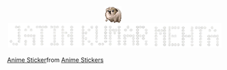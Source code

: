 <p align="center">
  <img src="assets/nervous-dog-spinning.gif" width="40" style="vertical-align: middle; margin-right: 10px;" />
  <strong style="font-size: 2em;">
    <img src="assets/name (2).png" width="500" />
  </strong>
  <div class="tenor-gif-embed" data-postid="22879862" data-share-method="host" data-aspect-ratio="1" data-width="100%"><a href="https://tenor.com/view/anime-gif-22879862">Anime Sticker</a>from <a href="https://tenor.com/search/anime-stickers">Anime Stickers</a></div> <script type="text/javascript" async src="https://tenor.com/embed.js"></script>
</p>
